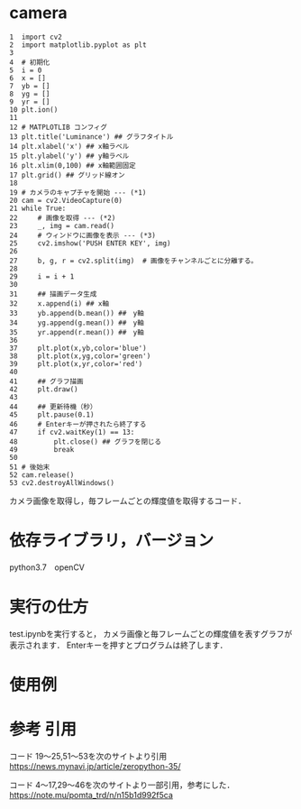 # camera

```
1  import cv2
2  import matplotlib.pyplot as plt
3 
4  # 初期化
5  i = 0
6  x = []
7  yb = []
8  yg = []
9  yr = []
10 plt.ion()
11
12 # MATPLOTLIB コンフィグ
13 plt.title('Luminance') ## グラフタイトル
14 plt.xlabel('x') ## x軸ラベル
15 plt.ylabel('y') ## y軸ラベル
16 plt.xlim(0,100) ## x軸範囲固定
17 plt.grid() ## グリッド線オン
18
19 # カメラのキャプチャを開始 --- (*1)
20 cam = cv2.VideoCapture(0)
21 while True:
22     # 画像を取得 --- (*2)
23     _, img = cam.read()
24     # ウィンドウに画像を表示 --- (*3)
25     cv2.imshow('PUSH ENTER KEY', img)
26 
27     b, g, r = cv2.split(img)  # 画像をチャンネルごとに分離する。
28     
29     i = i + 1
30    
31     ## 描画データ生成
32     x.append(i) ## x軸
33     yb.append(b.mean()) ##　y軸
34     yg.append(g.mean()) ##　y軸
35     yr.append(r.mean()) ##　y軸
36
37     plt.plot(x,yb,color='blue')
38     plt.plot(x,yg,color='green')
39     plt.plot(x,yr,color='red')
40
41     ## グラフ描画
42     plt.draw()
43    
44     ## 更新待機（秒）
45     plt.pause(0.1)
46     # Enterキーが押されたら終了する
47     if cv2.waitKey(1) == 13:
48         plt.close() ## グラフを閉じる
49         break
50
51 # 後始末
52 cam.release()
53 cv2.destroyAllWindows()
```

カメラ画像を取得し，毎フレームごとの輝度値を取得するコード．

# 依存ライブラリ，バージョン　
python3.7　openCV

# 実行の仕方
test.ipynbを実行すると，
カメラ画像と毎フレームごとの輝度値を表すグラフが表示されます．
Enterキーを押すとプログラムは終了します．

# 使用例

# 参考 引用

コード 19～25,51～53を次のサイトより引用
https://news.mynavi.jp/article/zeropython-35/

コード 4～17,29～46を次のサイトより一部引用，参考にした．
https://note.mu/pomta_trd/n/n15b1d992f5ca

